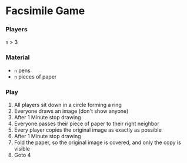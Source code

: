 Facsimile Game
==============

### Players

`n` > 3

### Material

* `n` pens
* `n` pieces of paper

### Play

1. All players sit down in a circle forming a ring
2. Everyone draws an image (don't show anyone)
3. After 1 Minute stop drawing
4. Everyone passes their piece of paper to their right neighbor
5. Every player copies the original image as exactly as possible
6. After 1 Minute stop drawing
7. Fold the paper, so the original image is covered, and only the copy is visible
8. Goto 4
